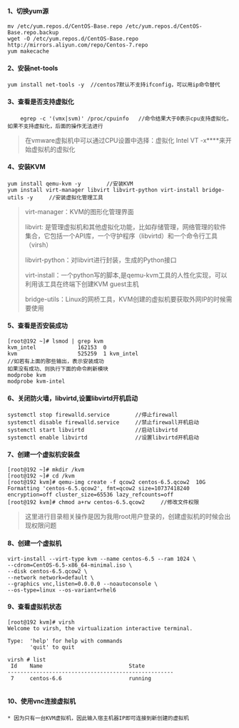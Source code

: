 #### 1、切换yum源
```
mv /etc/yum.repos.d/CentOS-Base.repo /etc/yum.repos.d/CentOS-Base.repo.backup
wget -O /etc/yum.repos.d/CentOS-Base.repo http://mirrors.aliyun.com/repo/Centos-7.repo
yum makecache
```

#### 2、安装net-tools
```
yum install net-tools -y  //centos7默认不支持ifconfig，可以用ip命令替代
```


#### 3、查看是否支持虚拟化
```
    egrep -c '(vmx|svm)' /proc/cpuinfo   //命令结果大于0表示cpu支持虚拟化，如果不支持虚拟化，后面的操作无法进行
```
> 在vmware虚拟机中可以通过CPU设置中选择：虚拟化 Intel VT -x****来开始虚拟机的虚拟化

#### 4、安装KVM
```
yum install qemu-kvm -y        //安装KVM
yum install virt-manager libvirt libvirt-python virt-install bridge-utils -y     //安装虚拟化管理工具
```
> virt-manager：KVM的图形化管理界面
>
> libvirt: 是管理虚拟机和其他虚拟化功能，比如存储管理，网络管理的软件集合，它包括一个API库，一个守护程序（libvirtd）和一个命令行工具（virsh）
>
> libvirt-python：对libvirt进行封装，生成的Python接口
>
> virt-install：一个python写的脚本,是qemu-kvm工具的人性化实现，可以利用该工具在终端下创建KVM guest主机
>
> bridge-utils：Linux的网桥工具，KVM创建的虚拟机要获取外网IP的时候需要使用

#### 5、查看是否安装成功
```
[root@192 ~]# lsmod | grep kvm
kvm_intel             162153  0 
kvm                   525259  1 kvm_intel
//如若有上面的那些输出，表示安装成功
如果没有成功、则执行下面的命令刷新模块
modprobe kvm
modprobe kvm-intel
```
#### 6、关闭防火墙，libvirtd,设置libvirtd开机启动
```
systemctl stop firewalld.service        //停止firewall
systemctl disable firewalld.service     //禁止firewall开机启动
systemctl start libvirtd                //启动libvirtd
systemctl enable libvirtd               //设置libvirtd开机启动
```
#### 7、创建一个虚拟机安装盘
```
[root@192 ~]# mkdir /kvm
[root@192 ~]# cd /kvm
[root@192 kvm]# qemu-img create -f qcow2 centos-6.5.qcow2  10G
Formatting 'centos-6.5.qcow2', fmt=qcow2 size=10737418240 encryption=off cluster_size=65536 lazy_refcounts=off 
[root@192 kvm]# chmod a+rw centos-6.5.qcow2     //修改文件权限
```
> 这里进行目录相关操作是因为我用root用户登录的，创建虚拟机的时候会出现权限问题
>

#### 8、创建一个虚拟机
```
virt-install --virt-type kvm --name centos-6.5 --ram 1024 \
--cdrom=CentOS-6.5-x86_64-minimal.iso \
--disk centos-6.5.qcow2 \
--network network=default \
--graphics vnc,listen=0.0.0.0 --noautoconsole \
--os-type=linux --os-variant=rhel6
```

#### 9、查看虚拟机状态
```
[root@192 kvm]# virsh
Welcome to virsh, the virtualization interactive terminal.

Type:  'help' for help with commands
       'quit' to quit

virsh # list
 Id    Name                           State
----------------------------------------------------
 7     centos-6.6                     running
 
```

#### 10、使用vnc连接虚拟机
    * 因为只有一台KVM虚拟机，因此输入宿主机器IP即可连接到新创建的虚拟机